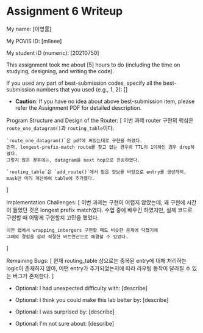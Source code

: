 Assignment 6 Writeup
=============

My name: [이명률]

My POVIS ID: [mlleee]

My student ID (numeric): [20210750]

This assignment took me about [5] hours to do (including the time on studying, designing, and writing the code).

If you used any part of best-submission codes, specify all the best-submission numbers that you used (e.g., 1, 2): []

- **Caution**: If you have no idea about above best-submission item, please refer the Assignment PDF for detailed description.

Program Structure and Design of the Router:
[
    이번 과제 router 구현의 핵심은 `route_one_datagram()`과 `routing_table`이다.

    `route_one_datagram()`은 pdf에 써있는대로 구현을 하였다.
    먼저, longest-prefix-match route를 찾고 없는 경우와 TTL이 1이하인 경우 drop하였다. 
    그렇지 않은 경우에는, datagram을 next hop으로 전송하였다.

    `routing_table`은 `add_route()`에서 받은 정보를 바탕으로 entry를 생성하되, mask만 미리 계산하여 table에 추가했다.

]

Implementation Challenges:
[
    이번 과제는 구현이 어렵지 않았는데, 꽤 구현에 시간이 들었던 것은 longest prefix match였다.
    수업 중에 배우긴 하였지만, 실제 코드로 구현할 때 어떻게 구현할지 고민을 했었다.
    
    이전 랩에서 wrapping_intergers 구현할 때도 비슷한 문제에 닥쳤기에 
    그때의 경험을 살려 적절한 비트연산으로 해결할 수 있었다.
]

Remaining Bugs:
[
    현재 routing_table 상으로는 중복된 entry에 대해 처리하는 logic이 존재하지 않아,
    어떤 entry가 추가되었는지에 따라 라우팅 동작이 달라질 수 있는 버그가 존재한다.
]

- Optional: I had unexpected difficulty with: [describe]

- Optional: I think you could make this lab better by: [describe]

- Optional: I was surprised by: [describe]

- Optional: I'm not sure about: [describe]
